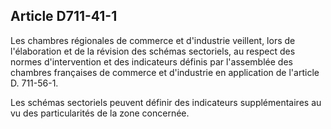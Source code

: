 Article D711-41-1
----
Les chambres régionales de commerce et d'industrie veillent, lors de
l'élaboration et de la révision des schémas sectoriels, au respect des normes
d'intervention et des indicateurs définis par l'assemblée des chambres
françaises de commerce et d'industrie en application de l'article D. 711-56-1.

Les schémas sectoriels peuvent définir des indicateurs supplémentaires au vu des
particularités de la zone concernée.
